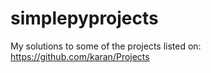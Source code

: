 # simplepyprojects

My solutions to some of the projects listed on: https://github.com/karan/Projects
